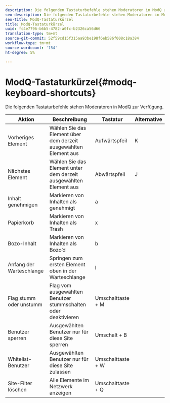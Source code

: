 ```yaml
---
description: Die folgenden Tastaturbefehle stehen Moderatoren in ModQ zur Verfügung.
seo-description: Die folgenden Tastaturbefehle stehen Moderatoren in ModQ zur Verfügung.
seo-title: ModQ-Tastaturkürzel
title: ModQ-Tastaturkürzel
uuid: fc4e7796-b6b5-4782-a0fc-b2326ca56d66
translation-type: tm+mt
source-git-commit: 52f59cd15f315aa93be198f6eb586f008c18a384
workflow-type: tm+mt
source-wordcount: '154'
ht-degree: 5%

---
```



# ModQ-Tastaturkürzel{#modq-keyboard-shortcuts}

Die folgenden Tastaturbefehle stehen Moderatoren in ModQ zur Verfügung.

| Aktion | Beschreibung | Tastatur | Alternative |
|---|---|---|---|
| Vorheriges Element | Wählen Sie das Element über dem derzeit ausgewählten Element aus | Aufwärtspfeil | K |
| Nächstes Element | Wählen Sie das Element unter dem derzeit ausgewählten Element aus | Abwärtspfeil | J |
| Inhalt genehmigen | Markieren von Inhalten als genehmigt | a |  |
| Papierkorb | Markieren von Inhalten als Trash | x |  |
| Bozo-Inhalt | Markieren von Inhalten als Bozo’d | b |  |
| Anfang der Warteschlange | Springen zum ersten Element oben in der Warteschlange | l |  |
| Flag stumm oder unstumm | Flag vom ausgewählten Benutzer stummschalten oder deaktivieren | Umschalttaste + M |  |
| Benutzer sperren | Ausgewählten Benutzer nur für diese Site sperren | Umschalt + B |  |
| Whitelist-Benutzer | Ausgewählten Benutzer nur für diese Site zulassen | Umschalttaste + W |  |
| Site-Filter löschen | Alle Elemente im Netzwerk anzeigen | Umschalttaste + Q |  |

